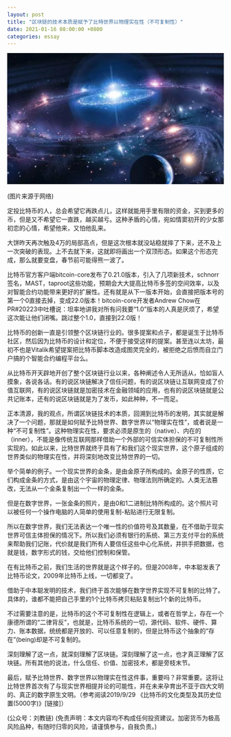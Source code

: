 ```yaml
---
layout: post
title: "区块链的技术本质是赋予了比特世界以物理实在性（不可复制性）"
date: 2021-01-16 08:00:00 +0800
categories: essay
---
```


![](/images/2021/20210116.jpg)

(图片来源于网络)

定投比特币的人，总会希望它再跌点儿，这样就能用手里有限的资金，买到更多的币，但是又不希望它一直跌，越买越亏。这种矛盾的心情，宛如情窦初开的少女那初恋的心情，希望他来，又怕他乱来。

大饼昨天再次触及4万的局部高点，但是这次根本就没站稳就摔了下来，还不及上一次突破的表现。上不去就下来，这就即将画出一个双顶形态。如果这个形态完成，那么就要变盘，春节前可能得熊一波了。

比特币官方客户端bitcoin-core发布了0.21.0版本，引入了几项新技术，schnorr签名，MAST，taproot这些功能，预期会大大提高比特币多签的空间效率，以及对智能合约功能带来更好的扩展性。还有就是从下一版本开始，会直接把版本号的第一个0直接去掉，变成22.0版本！bitcoin-core开发者Andrew Chow在PR#20223中吐槽说：坦率地讲我对所有问我要“1.0”版本的人真是厌烦了，希望这次能让他们闭嘴。跳过整个1.0，直接到22.0版！

比特币的创新一直是引领整个区块链行业的。很多提案和点子，都是诞生于比特币社区，然后因为比特币的设计和定位，不便于接受这样的提案。甚至连以太坊，最初不也是Vitalik希望提案把比特币脚本改造成图灵完全的，被拒绝之后愤而自立门户搞的个智能合约编程平台么。

从比特币开天辟地开创了整个区块链行业以来，各种阐述令人无所适从，恰如盲人摸象，各说各话。有的说区块链解决了信任问题，有的说区块链让互联网变成了价值互联网，有的说区块链就是加密技术在金融领域的应用，也有的说区块链就是公共记账本，还有的说区块链就是为了发币，如此种种，不一而足。

正本清源，我的观点，所谓区块链技术的本质，回溯到比特币的发明，其实就是解决了一个问题，那就是如何赋予比特世界、数字世界以“物理实在性”，或者说是一种“不可复制性”。这种物理实在性，要求必须是原生的（native）、内在的（inner），不能是像传统互联网那样借助一个外部的可信实体担保的不可复制性所实现的。如此以来，比特世界就终于具有了和我们这个现实世界，这个原子组成的世界类似的物理实在性，并将深刻地改变比特世界的一切。

举个简单的例子。一个现实世界的金条，是由金原子所构成的。金原子的性质，它们构成金条的方式，是由这个宇宙的物理定律、物理法则所确定的。人类无法篡改，无法从一个金条复制出一个一样的金条。

但是在数字世界，一张金条的照片，是由0和1二进制比特所构成的。这个照片可以被任何一个操作电脑的人简单的使用复制-粘贴进行无限复制。

所以在数字世界，我们无法表达一个唯一性的价值符号及其数量，在不借助于现实世界可信主体担保的情况下。所以我们必须有银行的系统、第三方支付平台的系统来帮助我们记账，代价就是我们所有人要信任这些中心化系统，并拱手把数据，也就是钱，数字形式的钱，交给他们控制和保管。

在有比特币之前，我们生活的世界就是这个样子的。但是2008年，中本聪发表了比特币论文，2009年比特币上线，一切都变了。

借助于中本聪发明的技术，我们终于首次能够在数字世界实现不可复制的比特了。具体的，谁都不能把自己手里的1个比特币拷贝粘贴复制出1个新的比特币。

不过需要注意的是，比特币的这个不可复制性在逻辑上，或者在哲学上，存在一个康德所谓的“二律背反”，也就是，比特币系统的一切，源代码、软件、硬件、算力、账本数据，统统都是开放的、可以任意复制的，但是比特币这个抽象的“存在”(being)却是不可复制的。

深刻理解了这一点，就深刻理解了区块链。深刻理解了这一点，也才真正理解了区块链。所有其他的说法，什么信任、价值、加密技术，都是旁枝末节。

最后，赋予比特世界、数字世界以物理实在性这件事，重要吗？非常重要。这将让比特世界首次有了与现实世界相提并论的可能性，并在未来孕育出不亚于四大文明的、真正的数字原生文明。（参考阅读2019/9/29 《比特币的文化类型及其历史位置(5000字)》[链接]）

(公众号：刘教链)
(免责声明：本文内容均不构成任何投资建议。加密货币为极高风险品种，有随时归零的风险，请谨慎参与，自我负责。)
